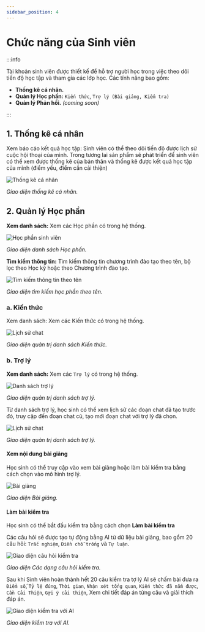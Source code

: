 ```yaml
---
sidebar_position: 4
---
```

# Chức năng của Sinh viên

:::info

Tài khoản sinh viên được thiết kế để hỗ trợ người học trong việc theo dõi tiến độ học tập và tham gia các lớp học. Các tính năng bao gồm:
- **Thống kê cá nhân.**
- **Quản lý Học phần:** `Kiến thức`, `Trợ lý (Bài giảng, Kiểm tra)`
- **Quản lý Phản hồi.** *(coming soon)*


:::

## 1. Thống kê cá nhân
Xem báo cáo kết quả học tập: Sinh viên có thể theo dõi tiến độ được lịch sử cuộc hội thoại của mình. Trong tương lai sản phẩm sẽ phát triển để sinh viên có thể xem được thống kê của bản thân và thống kê được kết quả học tập của mình (điểm yếu, điểm cần cải thiện)

![Thống kê cá nhân](/img/png/thongke.png)

<p style={{ textAlign: 'center' }}>
  <em>Giao diện thống kê cá nhân.</em>
</p>

## 2. Quản lý Học phần
**Xem danh sách:** Xem các Học phần có trong hệ thống.

![Học phần sinh viên](/img/png/hocphan.png)

<p style={{ textAlign: 'center' }}>
  <em>Giao diện danh sách Học phần.</em>
</p>

**Tìm kiếm thông tin:** Tìm kiếm thông tin chương trình đào tạo theo tên, bộ lọc theo Học kỳ hoặc theo Chương trình đào tạo.

![Tìm kiếm thông tin theo tên](/img/png/timkiemhocphantheoten.png)

<p style={{ textAlign: 'center' }}>
  <em>Giao diện tìm kiếm học phần theo tên.</em>
</p>

### a. Kiến thức
Xem danh sách: Xem các Kiến thức có trong hệ thống.

![Lịch sử chat](/img/png/kienthuc.png)

<p style={{ textAlign: 'center' }}>
  <em>Giao diện quản trị danh sách Kiến thức.</em>
</p>

### b. Trợ lý
**Xem danh sách:** Xem các `Trợ lý` có trong hệ thống.

![Danh sách trợ lý](/img/png/dstroly.png)

<p style={{ textAlign: 'center' }}>
  <em>Giao diện quản trị danh sách trợ lý.</em>
</p>

Từ danh sách trợ lý, học sinh có thể xem lịch sử các đoạn chat đã tạo trước đó, truy cập đến đoạn chat cũ, tạo mới đoạn chat với trợ lý đã chọn.

![Lịch sử chat](/img/png/lichsuchat.png)

<p style={{ textAlign: 'center' }}>
  <em>Giao diện quản trị danh sách trợ lý.</em>
</p>

#### Xem nội dung bài giảng

Học sinh có thể truy cập vào xem bài giảng hoặc làm bài kiểm tra bằng cách chọn vào mô hình trợ lý.

![Bài giảng](/img/png/baigiang.png)

<p style={{ textAlign: 'center' }}>
  <em>Giao diện Bài giảng.</em>
</p>

#### Làm bài kiểm tra

Học sinh có thể bắt đầu kiểm tra bằng cách chọn **Làm bài kiểm tra**

Các câu hỏi sẽ được tạo tự động bằng AI từ dữ liệu bài giảng, bao gồm 20 câu hỏi: `Trắc nghiệm`, `Điền chỗ trống` và `Tự luận`.

![Giao diện câu hỏi kiểm tra](/img/gif/questionTest.gif)

<p style={{ textAlign: 'center' }}>
  <em>Giao diện Các dạng câu hỏi kiểm tra.</em>
</p>

Sau khi Sinh viên hoàn thành hết 20 câu kiểm tra tợ lý AI sẽ chấm bài đưa ra `Điểm số`, `Tỷ lệ đúng`, `Thời gian`, `Nhận xét tổng quan`, `Kiến thức đã nắm được`, `Cần Cải Thiện`, `Gợi ý cải thiện`, Xem chi tiết đáp án từng câu và giải thích đáp án.

![Giao diện kiểm tra với AI](/img/gif/testwithAI.gif)

<p style={{ textAlign: 'center' }}>
  <em>Giao diện kiểm tra với AI.</em>
</p>



